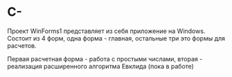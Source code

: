 # C-

Проект WinForms1 представляет из себя приложение на Windows. Состоит из 4 форм, одна форма - главная, остальные три это формы для расчетов.

Первая расчетная форма - работа с простыми числами, вторая - реализация расширенного алгоритма Евклида (пока в работе)
